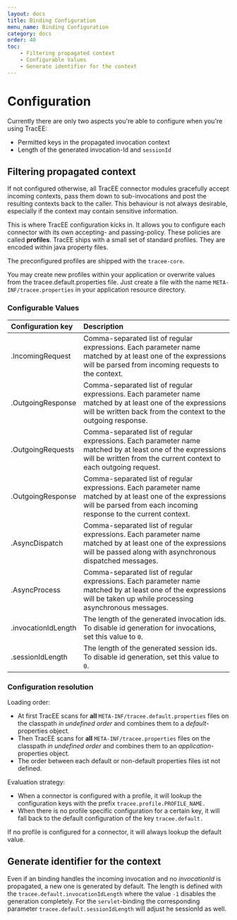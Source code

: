 ```yaml
---
layout: docs
title: Binding Configuration
menu_name: Binding Configuration
category: docs
order: 40
toc:
    - Filtering propagated context
    - Configurable Values
    - Generate identifier for the context
---
```


# Configuration

Currently there are only two aspects you're able to configure when you're using TracEE:

* Permitted keys in the propagated invocation context
* Length of the generated invocation-Id and `sessionId`

## Filtering propagated context

If not configured otherwise, all TracEE connector modules gracefully accept incoming contexts,
pass them down to sub-invocations and post the resulting contexts back to the caller.
This behaviour is not always desirable, especially if the context may contain sensitive information.

This is where TracEE configuration kicks in. It allows you to configure each connector with its own accepting-
and passing-policy. These policies are called __profiles__. TracEE ships with a small set of standard profiles. They
are encoded within java property files.

The preconfigured profiles are shipped with the `tracee-core`.

You may create new profiles within your application or overwrite values from the tracee.default.properties file.
Just create a file with the name `META-INF/tracee.properties` in your application resource directory.

### Configurable Values

| Configuration key          | Description |
|:---------------------------|:------------|
| .IncomingRequest           | Comma-separated list of regular expressions. Each parameter name matched by at least one of the expressions will be parsed from incoming requests to the context. |
| .OutgoingResponse          | Comma-separated list of regular expressions. Each parameter name matched by at least one of the expressions will be written back from the context to the outgoing response. |
| .OutgoingRequests          | Comma-separated list of regular expressions. Each parameter name matched by at least one of the expressions will be written from the current context to each outgoing request. |
| .OutgoingResponse          | Comma-separated list of regular expressions. Each parameter name matched by at least one of the expressions will be parsed from each incoming response to the current context. |
| .AsyncDispatch             | Comma-separated list of regular expressions. Each parameter name matched by at least one of the expressions will be passed along with asynchronous dispatched messages. |
| .AsyncProcess              | Comma-separated list of regular expressions. Each parameter name matched by at least one of the expressions will be taken up while processing asynchronous messages. |
| .invocationIdLength        | The length of the generated invocation ids. To disable id generation for invocations, set this value to `0`. |
| .sessionIdLength           | The length of the generated session ids. To disable id generation, set this value to `0`. |


### Configuration resolution

Loading order:

* At first TracEE scans for __all__ `META-INF/tracee.default.properties` files on the classpath _in undefined order_ and combines them to a _default_-properties object.
* Then TracEE scans for __all__ `META-INF/tracee.properties` files on the classpath _in undefined order_ and combines them to an _application_-properties object.
* The order between each default or non-default properties files ist not defined.

Evaluation strategy:

* When a connector is configured with a profile, it will lookup the configuration keys with the prefix `tracee.profile.PROFILE_NAME.`
* When there is no profile specific configuration for a certain key, it will fall back to the default configuration of the key `tracee.default.`

If no profile is configured for a connector, it will always lookup the default value.

## Generate identifier for the context

Even if an binding handles the incoming invocation and no *invocationId* is propagated, a new one is generated by default. The length is defined with the `tracee.default.invocationIdLength` where the value `-1` disables the generation completely. For the `servlet`-binding the corresponding parameter `tracee.default.sessionIdLength` will adjust he sessionId as well.